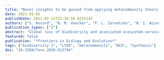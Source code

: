 ```yaml
---
title: "Novel insights to be gained from applying metacommunity theory to long-term, spatially replicated biodiversity data"
date: 2021-01-01
publishDate: 2021-02-11T22:36:56.825114Z
authors: ["S. Record", "N. M. Voelker", "P. L. Zarnetske", "N. I. Wisnoski", "J. D. Tonkin", "C. Swan", "L. Marazzi", "N. Lany", "T. Lamy", "A. Compagnoni", "M. C. N. Castorani", "R. Andrade", "E. R. Sokol"]
publication_types: ["2"]
abstract: "Global loss of biodiversity and associated ecosystem services are occurring at an alarming rate. Metacommunity theory provides a framework to investigate multi-scale processes that drive change in biodiversity across space and time. Short-term ecological studies across space have progressed our understanding of biodiversity through a metacommunity lens, however, have been limited in their ability to explain which processes, at which scales, generate observed spatial patterns. Large gaps in theory and empirical data in temporal dynamics of metacommunities have hindered progress in our understanding of underlying metacommunity processes that give rise to biodiversity patterns. Fortunately, long-term studies with cross-scale spatial replication can provide a means to gain a deeper understanding of the multiscale processes driving biodiversity patterns in time and space to inform metacommunity theory. The maturation of coordinated research and observation networks, such as the U.S. Long-Term Ecological Research program, provides an opportunity to advance explanation and prediction of biodiversity change with observational and experimental data at spatial and temporal scales greater than any single research group could accomplish. Synthesis of Long Term Ecological Research network community datasets illustrates that many long-term studies with spatial replication present an unutilized empirical resource for advancing spatiotemporal metacommunity research. We identify challenges to synthesizing these data and present recommendations for addressing them with insights about how future monitoring efforts by coordinated research and observation networks might better promote future integration of data across space and time to further the development of metacommunity theory and its applications aimed at improving conservation efforts."
featured: false
publication: "*Frontiers in Ecology and Evolution*"
tags: ["biodiversity 1", "LTER", "metacommunity", "NCO", "Synthesis"]
doi: "10.3389/fevo.2020.612794"
---
```


